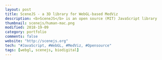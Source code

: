 ```yaml
---
layout: post
title: SceneJS - a 3D library for WebGL-based MedViz
description: <b>SceneJS</b> is an open source (MIT) JavaScript library I created for WebGL-based 3D visualization in the browser.<br><br>An extensively-modified private fork of SceneJS now powers the <b>BioDigital Human</b>, the leading Web-based 3D platform for the exploration of anatomy, medical conditions and treatments.
thumbnail: scenejs/human-mac.png
modified: 2018-19-09
category: portfolio
comments: false
website: "http://scenejs.org"
tech: "#JavaScript, #WebGL, #MedViz, #Opensource"
tags: [webgl, scenejs, biodigital]
---
```


